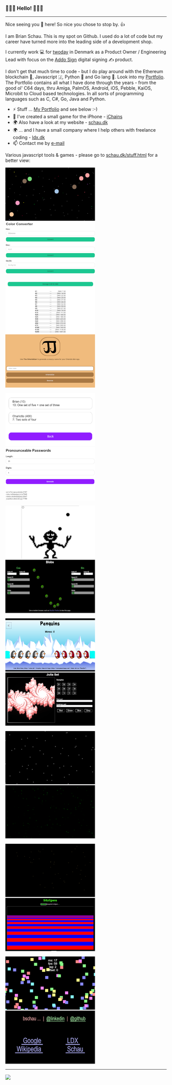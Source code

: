 ### 👋👋👋 Hello! 👋👋👋

***

Nice seeing you 🫵 here! So nice you chose to stop by. 👍

I am Brian Schau. This is my spot on Github. I used do a lot of code but my career have turned more into the leading side of a development shop.

I currently work 💻 for [twoday](https://twoday.com/) in Denmark as a Product Owner / Engineering Lead with focus on the [Addo Sign](https://addosign.com/) digital signing ✍️ product.

I don't get that much time to code - but I do play around with the Ethereum blockchain 🔗, Javascript 🇯, Python 🐍 and Go lang 💚.
Look into my [Portfolio](https://github.com/bschau/Portfolio). The Portfolio contains all what I have done through the years - from the good ol' C64 days, thru Amiga, PalmOS, Android, iOS, Pebble, KaiOS, Microbit to Cloud based technologies. In all sorts of programming languages such as C, C#, Go, Java and Python.

- ⚡ Stuff ... [My Portfolio](https://github.com/bschau/Portfolio) and see below :-)
- 📱 I've created a small game for the iPhone - [iChains](https://github.com/bschau/iChains)
- 🌍 Also have a look at my website - [schau.dk](https://schau.dk/)
- 🌍 ... and I have a small company where I help others with freelance coding - [ldx.dk](https://ldx.dk/)
- 📫 Contact me by [e-mail](mailto:brian@schau.dk)

Various javascript tools &amp; games - please go to [schau.dk/stuff.html](https://schau.dk/stuff.html) for a better view:

[![KaedeRxn](imgs/kaederxn.png)](https://schau.dk/games/kaederxn/)&nbsp;&nbsp;&nbsp;[![Color Converter](imgs/colconv.png)](https://schau.dk/tools/colconv/)

[![Euro to DKK](imgs/e2d.png)](https://schau.dk/tools/e2d/)&nbsp;&nbsp;&nbsp;[![The Orientalizer](imgs/orientalizer.png)](https://schau.dk/fun/orientalizer/)

[![Phase 10 Scorecard](imgs/pxsc.png)](https://schau.dk/games/pxsc/)&nbsp;&nbsp;&nbsp;[![Pronouncable Passwords](imgs/procpwds.png)](https://schau.dk/tools/procpwds/)

[![Juggle](imgs/juggle.png)](https://schau.dk/games/juggle/)&nbsp;&nbsp;&nbsp;[![Blobs](imgs/blobs.png)](https://schau.dk/demos/blobs/)

[![Penguins](imgs/penguins.png)](https://schau.dk/games/penguins/)&nbsp;&nbsp;&nbsp;[![Julia Set](imgs/julia.png)](https://schau.dk/demos/julia/)

[![Blinking Stars](imgs/blinking.png)](https://schau.dk/demos/blinking/)&nbsp;&nbsp;&nbsp;[![Starfield](imgs/starfield.png)](https://schau.dk/demos/starfield/)

[![Explosions](imgs/explosions.png)](https://schau.dk/demos/explosions/)&nbsp;&nbsp;&nbsp;[![Stripes](imgs/stripes.png)](https://schau.dk/demos/stripes/)

[![Rectangles](imgs/rect.png)](https://schau.dk/demos/rect/)&nbsp;&nbsp;&nbsp;[![Menu](imgs/menu.png)](https://schau.dk/demos/menu/)

***

<a href="https://github.com/anuraghazra/github-readme-stats">
  <img align="center" src="https://github-readme-stats.vercel.app/api/top-langs/?username=bschau&langs_count=8&layout=compact&theme=radical" />
</a>

